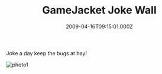 ﻿---
coverImage: /images/fallback-post-header.png
date: "2009-04-16T09:15:01.000Z"
tags: []
title: GameJacket Joke Wall
oldUrl: /photos-personal/gamejacket-joke-wall
---

Joke a day keep the bugs at bay!

<!-- more -->

![photo1](https://www.mikecann.blog/wp-content/uploads/2009/04/photo1.jpg "photo1")
